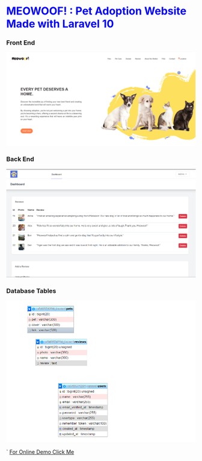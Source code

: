 <h1 style="color:blue">MEOWOOF! : Pet Adoption Website Made with Laravel 10</h1>
<h3>Front End</h3>

<img src="public/resources/frontend.png" />

<h3>Back End</h3>

<img src="public/resources/backend.png" />

<h3>Database Tables</h3>

<img src="public/resources/tables.png" />



`
    [For Online Demo Click Me](https://concertspot.online/public/)
